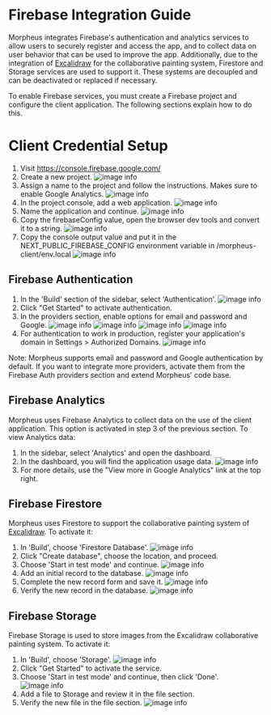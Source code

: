 # Firebase Integration Guide

Morpheus integrates Firebase's authentication and analytics services to allow users to securely register and access the
app, and to collect data on user behavior that can be used to improve the app. Additionally, due to the integration of
[Excalidraw](https://github.com/excalidraw/excalidraw) for the collaborative painting system, Firestore and Storage
services are used to support it. These systems are decoupled and can be deactivated or replaced if
necessary.

To enable Firebase services, you must create a Firebase project and configure the client application. The following
sections explain how to do this.

# Client Credential Setup

1. Visit https://console.firebase.google.com/
2. Create a new project.
   ![image info](./images/1-add-project.png)
3. Assign a name to the project and follow the instructions. Makes sure to enable Google Analytics.
   ![image info](./images/2-project-name.png)
4. In the project console, add a web application.
   ![image info](./images/3-add-app.png)
5. Name the application and continue.
   ![image info](./images/4-register-app.png)
6. Copy the firebaseConfig value, open the browser dev tools and convert it to a string.
   ![image info](./images/5-add-firebase-sdk.png)
7. Copy the console output value and put it in the NEXT_PUBLIC_FIREBASE_CONFIG environment variable in
   /morpheus-client/env.local
   ![image info](./images/6-stringify-config.png)

## Firebase Authentication

1. In the 'Build' section of the sidebar, select 'Authentication'.
   ![image info](./images/7-add-auth.png)
2. Click "Get Started" to activate authentication.
3. In the providers section, enable options for email and password and Google.
   ![image info](./images/8-add-providers.png)
   ![image info](./images/9-auth-email-password.png)
   ![image info](./images/10-auth-google.png)
   ![image info](./images/11-sign-in-providers.png)
4. For authentication to work in production, register your application's domain in Settings > Authorized Domains.
   ![image info](./images/12-auth-domain.png)

Note: Morpheus supports email and password and Google authentication by default. If you want to integrate more
providers, activate them from the Firebase Auth providers section and extend Morpheus' code base.

## Firebase Analytics

Morpheus uses Firebase Analytics to collect data on the use of the client application. This option is activated in step
3 of the previous section. To view Analytics data:

1. In the sidebar, select 'Analytics' and open the dashboard.
2. In the dashboard, you will find the application usage data.
   ![image info](./images/13-add-analytics.png)
3. For more details, use the "View more in Google Analytics" link at the top right.

## Firebase Firestore

Morpheus uses Firestore to support the collaborative painting system
of [Excalidraw](https://github.com/excalidraw/excalidraw). To activate it:

1. In 'Build', choose 'Firestore Database'.
   ![image info](./images/14-analytics-dashboard.png)
2. Click "Create database", choose the location, and proceed.
3. Choose 'Start in test mode' and continue.
   ![image info](./images/15-firestore-rules.png)
4. Add an initial record to the database.
   ![image info](./images/16-firestore-test-collection.png)
5. Complete the new record form and save it.
   ![image info](./images/17-firestore-test-document.png)
6. Verify the new record in the database.
   ![image info](./images/18-firestore-test-result.png)

## Firebase Storage

Firebase Storage is used to store images from the Excalidraw collaborative painting system. To activate it:

1. In 'Build', choose 'Storage'.
   ![image info](./images/19-add-storage.png)
2. Click "Get Started" to activate the service.
3. Choose 'Start in test mode' and continue, then click 'Done'.
   ![image info](./images/20-storage-rules.png)
4. Add a file to Storage and review it in the file section.
5. Verify the new file in the file section.
   ![image info](./images/21-storage-result.png)
